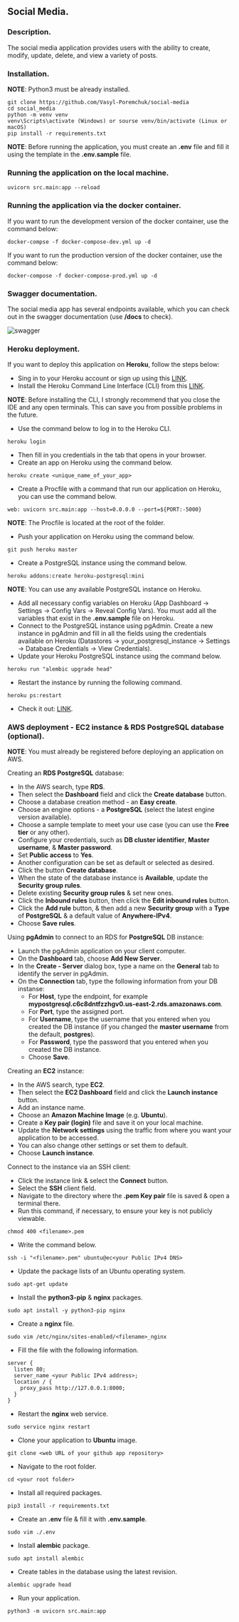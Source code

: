 ## Social Media.

### Description.

The social media application provides users with the ability to create, modify, update, delete, and view a variety of posts.

### Installation.

**NOTE**: Python3 must be already installed.

```shell
git clone https://github.com/Vasyl-Poremchuk/social-media
cd social_media
python -m venv venv
venv\Scripts\activate (Windows) or sourse venv/bin/activate (Linux or macOS)
pip install -r requirements.txt
```

**NOTE**: Before running the application, you must create an **.env** file and fill it using the template in the **.env.sample** file.

### Running the application on the local machine.

```shell
uvicorn src.main:app --reload
```

### Running the application via the docker container.

If you want to run the development version of the docker container, use the command below:

```shell
docker-compse -f docker-compose-dev.yml up -d
```

If you want to run the production version of the docker container, use the command below:

```shell
docker-compose -f docker-compose-prod.yml up -d
```

### Swagger documentation.

The social media app has several endpoints available, which you can check out in the swagger documentation (use **/docs** to check).

![swagger](demo/images/swagger_docs.png)

### Heroku deployment.

If you want to deploy this application on **Heroku**, follow the steps below:

- Sing in to your Heroku account or sign up using this [LINK](https://www.heroku.com).
- Install the Heroku Command Line Interface (CLI) from this [LINK](https://devcenter.heroku.com/articles/getting-started-with-python#set-up).

**NOTE**: Before installing the CLI, I strongly recommend that you close the IDE and any open terminals. This can save you from possible problems in the future.
- Use the command below to log in to the Heroku CLI.
```shell
heroku login
```
- Then fill in you credentials in the tab that opens in your browser.
- Create an app on Heroku using the command below.
```shell
heroku create <unique_name_of_your_app>
```
- Create a Procfile with a command that run our application on Heroku, you can use the command below.
```shell
web: uvicorn src.main:app --host=0.0.0.0 --port=${PORT:-5000}
```
**NOTE**: The Procfile is located at the root of the folder.
- Push your application on Heroku using the command below.
```shell
git push heroku master
```
- Create a PostgreSQL instance using the command below.
```shell
heroku addons:create heroku-postgresql:mini
```
**NOTE**: You can use any available PostgreSQL instance on Heroku.
- Add all necessary config variables on Heroku (App Dashboard -> Settings -> Config Vars -> Reveal Config Vars). You must add all the variables that exist in the **.env.sample** file on Heroku.
- Connect to the PostgreSQL instance using pgAdmin. Create a new instance in pgAdmin and fill in all the fields using the credentials available on Heroku (Datastores -> your_postgresql_instance -> Settings -> Database Credentials -> View Credentials).
- Update your Heroku PostgreSQL instance using the command below.
```shell
heroku run "alembic upgrade head"
```
- Restart the instance by running the following command.
```shell
heroku ps:restart
```

- Check it out: [LINK](https://social-media-fastapi-app.herokuapp.com/docs).

### AWS deployment - EC2 instance & RDS PostgreSQL database (optional).

**NOTE**: You must already be registered before deploying an application on AWS.

Creating an **RDS PostgreSQL** database:

- In the AWS search, type **RDS**.
- Then select the **Dashboard** field and click the **Create database** button.
- Choose a database creation method - an **Easy create**.
- Choose an engine options - a **PostgreSQL** (select the latest engine version available).
- Choose a sample template to meet your use case (you can use the **Free tier** or any other).
- Configure your credentials, such as **DB cluster identifier**, **Master username**, & **Master password**.
- Set **Public access** to **Yes**.
- Another configuration can be set as default or selected as desired.
- Click the button **Create database**.
- When the state of the database instance is **Available**, update the **Security group rules**.
- Delete existing **Security group rules** & set new ones.
- Click the **Inbound rules** button, then click the **Edit inbound rules** button.
- Click the **Add rule** button, & then add a new **Security group** with a **Type** of **PostgreSQL** & a default value of **Anywhere-IPv4**.
- Choose **Save rules**.

Using **pgAdmin** to connect to an RDS for **PostgreSQL** DB instance:

- Launch the pgAdmin application on your client computer.
- On the **Dashboard** tab, choose **Add New Server**.
- In the **Create - Server** dialog box, type a name on the **General** tab to identify the server in pgAdmin.
- On the **Connection** tab, type the following information from your DB instanse:
    + For **Host**, type the endpoint, for example **mypostgresql.c6c8dntfzzhgv0.us-east-2.rds.amazonaws.com**.
    + For **Port**, type the assigned port.
    + For **Username**, type the username that you entered when you created the DB instance (if you changed the **master username** from the default, **postgres**).
    + For **Password**, type the password that you entered when you created the DB instance.
    + Choose **Save**.

Creating an **EC2** instance:

- In the AWS search, type **EC2**.
- Then select the **EC2 Dashboard** field and click the **Launch instance** button.
- Add an instance name.
- Choose an **Amazon Machine Image** (e.g. **Ubuntu**).
- Create a **Key pair (login)** file and save it on your local machine.
- Update the **Network settings** using the traffic from where you want your application to be accessed.
- You can also change other settings or set them to default.
- Choose **Launch instance**.

Connect to the instance via an SSH client:

- Click the instance link & select the **Connect** button.
- Select the **SSH** client field.
- Navigate to the directory where the **.pem Key pair** file is saved & open a terminal there.
- Run this command, if necessary, to ensure your key is not publicly viewable.
```shell
chmod 400 <filename>.pem
```
- Write the command below.
```shell
ssh -i "<filename>.pem" ubuntu@ec<your Public IPv4 DNS>
```
- Update the package lists of an Ubuntu operating system.
```shell
sudo apt-get update
```
- Install the **python3-pip** & **nginx** packages.
```shell
sudo apt install -y python3-pip nginx
```
- Create a **nginx** file.
```shell
sudo vim /etc/nginx/sites-enabled/<filename>_nginx
```
- Fill the file with the following information.
```
server {
  listen 80;
  server_name <your Public IPv4 address>;
  location / {
    proxy_pass http://127.0.0.1:8000;
  }
}
```
- Restart the **nginx** web service.
```shell
sudo service nginx restart
```
- Clone your application to **Ubuntu** image.
```shell
git clone <web URL of your github app repository>
```
- Navigate to the root folder.
```shell
cd <your root folder>
```
- Install all required packages.
```shell
pip3 install -r requirements.txt
```
- Create an **.env** file & fill it with **.env.sample**.
```shell
sudo vim ./.env
```
- Install **alembic** package.
```shell
sudo apt install alembic
```
- Create tables in the database using the latest revision.
```shell
alembic upgrade head
```
- Run your application.
```shell
python3 -m uvicorn src.main:app
```
